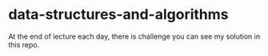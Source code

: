 # data-structures-and-algorithms
At the end of lecture each day, there is challenge you can see my solution in this repo.

